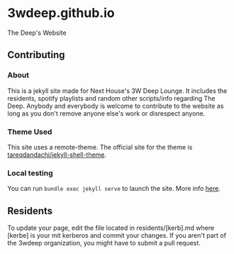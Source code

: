 # 3wdeep.github.io
The Deep's Website

## Contributing

### About

This is a jekyll site made for Next House's 3W Deep Lounge. It includes the residents, spotify playlists
and random other scripts/info regarding The Deep. Anybody and everybody is welcome to contribute to the website 
as long as you don't remove anyone else's work or disrespect anyone.

### Theme Used

This site uses a remote-theme. The official site for the theme is [tareqdandachi/jekyll-shell-theme](https://tareqdandachi.github.io/jekyll-shell-theme).

### Local testing

You can run `bundle exec jekyll serve` to launch the site. More info [here](https://help.github.com/en/github/working-with-github-pages/testing-your-github-pages-site-locally-with-jekyll).

## Residents

To update your page, edit the file located in residents/[kerb].md where [kerbe] is your mit kerberos and commit your changes. 
If you aren't part of the 3wdeep organization, you might have to submit a pull request.

